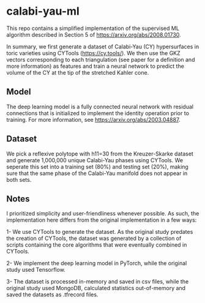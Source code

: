 # calabi-yau-ml
This repo contains a simplified implementation of the supervised ML algorithm described in Section 5 of https://arxiv.org/abs/2008.01730.

In summary, we first generate a dataset of Calabi-Yau (CY) hypersurfaces in toric varieties using CYTools (https://cy.tools/). We then use the GKZ vectors corresponding to each triangulation (see paper for a definition and more information) as features and train a neural network to predict the volume of the CY at the tip of the stretched Kahler cone.

## Model
The deep learning model is a fully connected neural network with residual connections that is initialized to implement the identity operation prior to training. For more information, see https://arxiv.org/abs/2003.04887.

## Dataset
We pick a reflexive polytope with h11=30 from the Kreuzer-Skarke dataset and generate 1,000,000 unique Calabi-Yau phases using CYTools. We seperate this set into a training set (80%) and testing set (20%), making sure that the same phase of the Calabi-Yau manifold does not appear in both sets. 

## Notes
I prioritized simplicity and user-friendliness whenever possible. As such, the implementation here differs from the original implementation in a few ways:

1- We use CYTools to generate the dataset. As the original study predates the creation of CYTools, the dataset was generated by a collection of scripts containing the core algorithms that were eventually combined in CYTools.

2- We implement the deep learning model in PyTorch, while the original study used Tensorflow.

3- The dataset is processed in-memory and saved in csv files, while the original study used MongoDB, calculated statistics out-of-memory and saved the datasets as .tfrecord files.


